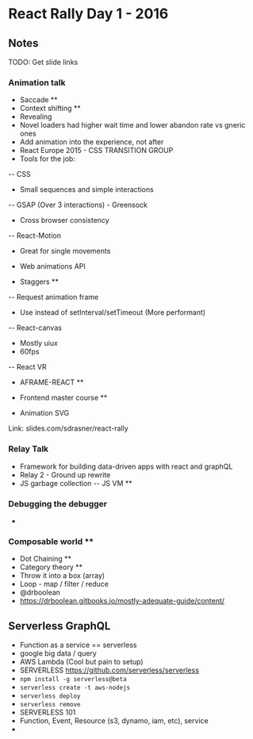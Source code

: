 # React Rally Day 1 - 2016
## Notes
TODO: Get slide links

### Animation talk
- Saccade **
- Context shifting **
- Revealing
- Novel loaders had higher wait time and lower abandon rate vs gneric ones
- Add animation into the experience, not after
- React Europe 2015 - CSS TRANSITION GROUP
- Tools for the job:

-- CSS
- Small sequences and simple interactions

-- GSAP (Over 3 interactions) - Greensock
- Cross browser consistency

-- React-Motion
- Great for single movements

- Web animations API
- Staggers **

-- Request animation frame
- Use instead of setInterval/setTimeout (More performant)

-- React-canvas
- Mostly uiux
- 60fps

-- React VR
- AFRAME-REACT **

- Frontend master course **
- Animation SVG

Link: slides.com/sdrasner/react-rally

### Relay Talk
- Framework for building data-driven apps with react and graphQL
- Relay 2 - Ground up rewrite
- JS garbage collection -- JS VM **

### Debugging the debugger
-

### Composable world **
- Dot Chaining **
- Category theory **
- Throw it into a box (array)
- Loop - map / filter / reduce
- @drboolean
- https://drboolean.gitbooks.io/mostly-adequate-guide/content/

## Serverless GraphQL
- Function as a service == serverless
- google big data / query
- AWS Lambda (Cool but pain to setup)
- SERVERLESS https://github.com/serverless/serverless
- `npm install -g serverless@beta`
- `serverless create -t aws-nodejs`
- `serverless deploy`
- `serverless remove`
- SERVERLESS 101
- Function, Event, Resource (s3, dynamo, iam, etc), service
- 